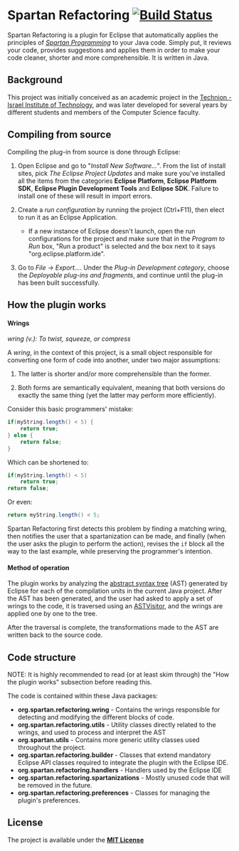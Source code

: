 # Spartan Refactoring [![Build Status](https://travis-ci.org/SpartanRefactoring/spartan-refactoring.svg?branch=master)](https://travis-ci.org/SpartanRefactoring/spartan-refactoring)
Spartan Refactoring is a plugin for Eclipse that automatically applies the principles of *[Spartan Programming]* to your Java code. Simply put, it reviews your code, provides suggestions and applies them in order to make your code cleaner, shorter and more comprehensible. It is written in Java.

## Background
This project was initially conceived as an academic project in the [Technion - Israel Institute of Technology], and was later developed for several years by different students and members of the Computer Science faculty.

## Compiling from source
Compiling the plug-in from source is done through Eclipse:

1. Open Eclipse and go to "*Install New Software...*". From the list of install sites, pick *The Eclipse Project Updates* and make sure you've installed all the items from the categories **Eclipse Platform**, **Eclipse Platform SDK**, **Eclipse Plugin Development Tools** and **Eclipse SDK**. Failure to install one of these will result in import errors.

2. Create a *run configuration* by running the project (Ctrl+F11), then elect to run it as an Eclipse Application.
    * If a new instance of Eclipse doesn't launch, open the run configurations for the project and make sure that in the *Program to Run* box, "Run a product" is selected and the box next to it says "org.eclipse.platform.ide".

3. Go to *File -> Export...*. Under the *Plug-in Development category*, choose the *Deployable plug-ins and fragments*, and continue until the plug-in has been built successfully.

## How the plugin works
#### Wrings
*wring (v.): To twist, squeeze, or compress*

A *wring*, in the context of this project, is a small object responsible for converting one form of code into another, under two major assumptions:

1. The latter is shorter and/or more comprehensible than the former.

2. Both forms are semantically equivalent, meaning that both versions do exactly the same thing (yet the latter may perform more efficiently).

Consider this basic programmers' mistake:
```java
if(myString.length() < 5) {
    return true;
} else {
    return false;
}
```
Which can be shortened to:
```java
if(myString.length() < 5)
    return true;
return false;
```
Or even:
```java
return myString.length() < 5;
```
Spartan Refactoring first detects this problem by finding a matching wring, then notifies the user that a spartanization can be made, and finally (when the user asks the plugin to perform the action), revises the `if` block all the way to the last example, while preserving the programmer's intention.

#### Method of operation
The plugin works by analyzing the [abstract syntax tree] (AST) generated by Eclipse for each of the compilation units in the current Java project. After the AST has been generated, and the user had asked to apply a set of wrings to the code, it is traversed using an [ASTVisitor], and the wrings are applied one by one to the tree.

After the traversal is complete, the transformations made to the AST are written back to the source code.

## Code structure
NOTE: It is highly recommended to read (or at least skim through) the "How the plugin works" subsection before reading this.

The code is contained within these Java packages:
* **org.spartan.refactoring.wring** - Contains the wrings responsible for detecting and modifying the different blocks of code.
* **org.spartan.refactoring.utils** - Utility classes directly related to the wrings, and used to process and interpret the AST
* **org.spartan.utils** - Contains more generic utility classes used throughout the project.
* **org.spartan.refactoring.builder** - Classes that extend mandatory Eclipse API classes required to integrate the plugin with the Eclipse IDE.
* **org.spartan.refactoring.handlers** - Handlers used by the Eclipse IDE
* **org.spartan.refactoring.spartanizations** - Mostly unused code that will be removed in the future.
* **org.spartan.refactoring.preferences** - Classes for managing the plugin's preferences.

## License
The project is available under the **[MIT License]**

[Spartan Programming]: http://blog.codinghorror.com/spartan-programming/
[Technion - Israel Institute of Technology]: http://www.technion.ac.il/en/
[abstract syntax tree]: https://en.wikipedia.org/wiki/Abstract_syntax_tree
[ASTVisitor]: http://help.eclipse.org/mars/index.jsp?topic=%2Forg.eclipse.jdt.doc.isv%2Freference%2Fapi%2Forg%2Feclipse%2Fjdt%2Fcore%2Fdom%2FASTVisitor.html
[MIT License]: https://opensource.org/licenses/MIT

